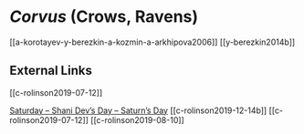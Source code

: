 # *Corvus* (Crows, Ravens)
[[a-korotayev-y-berezkin-a-kozmin-a-arkhipova2006]]
[[y-berezkin2014b]]

## External Links
[[c-rolinson2019-07-12]]

[Saturday – Shani Dev’s Day – Saturn’s Day](https://aryaakasha.com/2019/08/10/saturday-shani-devs-day-saturns-day/)
[[c-rolinson2019-12-14b]]
[[c-rolinson2019-07-12]]
[[c-rolinson2019-08-10]]